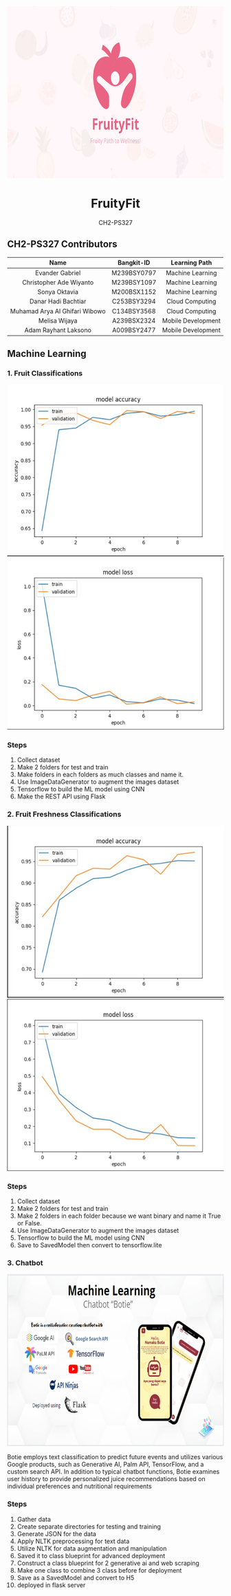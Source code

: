 <p align="center">
  <img src="assets/FruityFit.png" alt="fruityfit-logo" height="400" />
</p>

<h1 align="center">FruityFit</h1>

<div align="center">
CH2-PS327
</div>

## CH2-PS327 Contributors

| Name  | Bangkit-ID | Learning Path  | 
| :---: | :---: | :---: |
|  Evander Gabriel  | M239BSY0797  | Machine Learning  |
|  Christopher Ade Wiyanto  | M239BSY1097  | Machine Learning  |
|  Sonya Oktavia  | M200BSX1152  | Machine Learning  |
| Danar Hadi Bachtiar | C253BSY3294 | Cloud Computing |
| Muhamad Arya Al Ghifari Wibowo | C134BSY3568  | Cloud Computing |
| Melisa Wijaya | A239BSX2324 | Mobile Development |
| Adam Rayhant Laksono | A009BSY2477  | Mobile Development |


## Machine Learning
### 1. Fruit Classifications

<p align="center">
  <img src="assets/Fruit-Classification-Accuracy.jpeg" alt="" height="400" />
  <img src="assets/Fruit-Classification-Loss.jpeg" alt="" height="400" />
</p>

### Steps
1. Collect dataset
2. Make 2 folders for test and train
3. Make folders in each folders as much classes and name it.
4. Use ImageDataGenerator to augment the images dataset 
5. Tensorflow to build the ML model using CNN 
6. Make the REST API using Flask

### 2. Fruit Freshness Classifications

<p align="center">
  <img src="assets/Fresh-Accu.jpeg" alt="" height="400" />
  <img src="assets/Fresh-Loss.jpeg" alt="" height="400" />
</p>

### Steps
1. Collect dataset
2. Make 2 folders for test and train
3. Make 2 folders in each folder because we want binary and name it True or False.
4. Use ImageDataGenerator to augment the images dataset 
5. Tensorflow to build the ML model using CNN 
6. Save to SavedModel then convert to tensorflow.lite

### 3. Chatbot
<p align="center">
  <img src="assets/Botie.PNG" alt="" height="400" />
</p>
Botie employs text classification to predict future events and utilizes various Google products, such as Generative AI, Palm API, TensorFlow, and a custom search API. In addition to typical chatbot functions, Botie examines user history to provide personalized juice recommendations based on individual preferences and nutritional requirements

### Steps

1. Gather data
2. Create separate directories for testing and training
3. Generate JSON for the data
4. Apply NLTK preprocessing for text data
5. Utilize NLTK for data augmentation and manipulation
6. Saved it to class blueprint for advanced deployment
7. Construct a class blueprint for 2 generative ai and web scraping
8. Make one class to combine 3 class before for deployment
9. Save as a SavedModel and convert to H5
10. deployed in flask server
